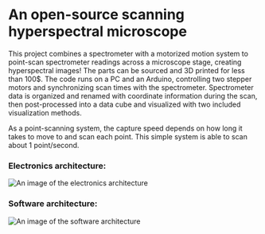 # An open-source scanning hyperspectral microscope

This project combines a spectrometer with a motorized motion system to point-scan spectrometer readings across a microscope stage, creating hyperspectral images! The parts can be sourced and 3D printed for less than 100$. The code runs on a PC and an Arduino, controlling two stepper motors and synchronizing scan times with the spectrometer. Spectrometer data is organized and renamed with coordinate information during the scan, then post-processed into a data cube and visualized with two included visualization methods.

As a point-scanning system, the capture speed depends on how long it takes to move to and scan each point. This simple system is able to scan about 1 point/second.

### Electronics architecture:
![An image of the electronics architecture](https://github.com/user-attachments/assets/9a88a37b-ed58-4368-bbd2-e4cab2521c7f)

### Software architecture:
![An image of the software architecture](https://github.com/user-attachments/assets/e28b5293-8c33-4c03-9de7-03446077f875)
